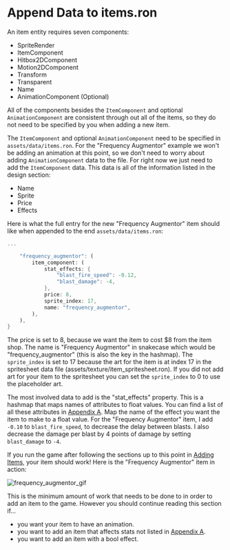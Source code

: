 # Append Data to items.ron

An item entity requires seven components:

- SpriteRender
- ItemComponent
- Hitbox2DComponent
- Motion2DComponent
- Transform
- Transparent
- Name
- AnimationComponent (Optional)

All of the components besides the `ItemComponent` and optional `AnimationComponent`
are consistent through out all of the items, so they do not need to be specified
by you when adding a new item.

The `ItemComponent` and optional `AnimationComponent` need to be specified in
`assets/data/items.ron`. For the "Frequency Augmentor" example we won't be adding
an animation at this point, so we don't need to worry about adding
`AnimationComponent` data to the file. For right now we just need to add the
`ItemComponent` data. This data is all of the information listed in the design section:

- Name
- Sprite
- Price
- Effects

Here is what the full entry for the new "Frequency Augmentor" item should like
when appended to the end `assets/data/items.ron`:

```rust
...

    "frequency_augmentor": (
        item_component: (
            stat_effects: {
                "blast_fire_speed": -0.12,
                "blast_damage": -4,
            },
            price: 8,
            sprite_index: 17,
            name: "frequency_augmentor",
        ),
    ),
}
```

The price is set to 8, because we want the item to cost $8 from the item shop.
The name is "Frequency Augmentor" in snakecase which would be "frequency_augmentor"
(this is also the key in the hashmap). The `sprite_index` is set to 17 because
the art for the item is at index 17 in the spritesheet data file
(assets/texture/item_spritesheet.ron).
If you did not add art for your item to the spritesheet you can set the
`sprite_index` to 0 to use the placeholder art.

The most involved data to add is the "stat_effects" property. This is a hashmap
that maps names of attributes to float values. You can find a list of all these
attributes in [Appendix A](./stat_effects.md). Map the name of the effect you
want the item to make to a float value. For the "Frequency Augmentor" item,
I add  `-0.10` to `blast_fire_speed`, to decrease the delay between blasts. I
also decrease the damage per blast by 4 points of damage by setting
`blast_damage` to `-4`.

If you run the game after following the sections up to this point in [Adding Items](./add_item.md),
your item should work! Here is the "Frequency Augmentor" item in action:

![frequency_augmentor_gif](./assets/frequency_augmentor.gif)

This is the minimum amount of work that needs to be done to in order to add an item
to the game. However you should continue reading this section if...

- you want your item to have an animation.
- you want to add an item that affects stats not listed in [Appendix A](./item_effects.md).
- you want to add an item with a bool effect.
